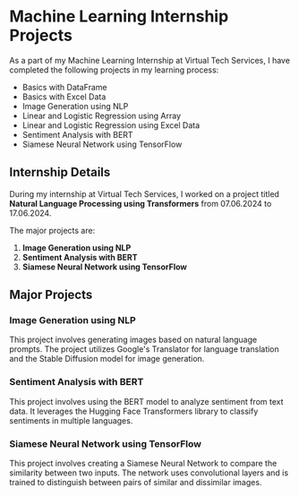 # Machine Learning Internship Projects

As a part of my Machine Learning Internship at Virtual Tech Services, I have completed the following projects in my learning process:
- Basics with DataFrame
- Basics with Excel Data
- Image Generation using NLP
- Linear and Logistic Regression using Array
- Linear and Logistic Regression using Excel Data
- Sentiment Analysis with BERT
- Siamese Neural Network using TensorFlow

## Internship Details
During my internship at Virtual Tech Services, I worked on a project titled **Natural Language Processing using Transformers** from 07.06.2024 to 17.06.2024.

The major projects are:
1. **Image Generation using NLP**
2. **Sentiment Analysis with BERT**
3. **Siamese Neural Network using TensorFlow**

## Major Projects

### Image Generation using NLP
This project involves generating images based on natural language prompts. The project utilizes Google's Translator for language translation and the Stable Diffusion model for image generation.

### Sentiment Analysis with BERT
This project involves using the BERT model to analyze sentiment from text data. It leverages the Hugging Face Transformers library to classify sentiments in multiple languages.

### Siamese Neural Network using TensorFlow
This project involves creating a Siamese Neural Network to compare the similarity between two inputs. The network uses convolutional layers and is trained to distinguish between pairs of similar and dissimilar images.
